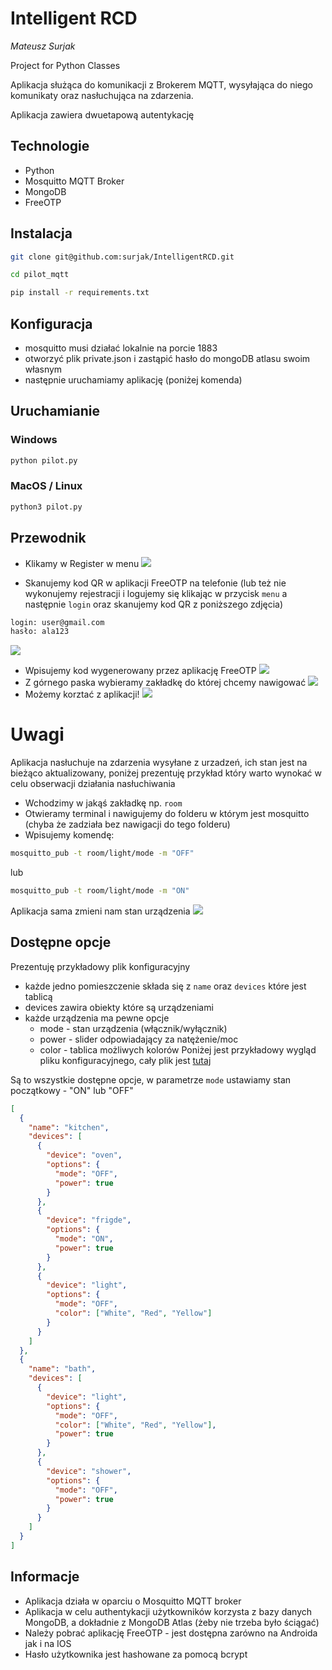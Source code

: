 # Intelligent RCD

_Mateusz Surjak_

Project for Python Classes

Aplikacja służąca do komunikacji z Brokerem MQTT, wysyłająca do niego komunikaty oraz nasłuchująca na zdarzenia.

Aplikacja zawiera dwuetapową autentykację

## Technologie

- Python
- Mosquitto MQTT Broker
- MongoDB
- FreeOTP

## Instalacja

```bash
git clone git@github.com:surjak/IntelligentRCD.git

cd pilot_mqtt

pip install -r requirements.txt
```

## Konfiguracja

- mosquitto musi działać lokalnie na porcie 1883
- otworzyć plik private.json i zastąpić hasło do mongoDB atlasu swoim własnym
- następnie uruchamiamy aplikację (poniżej komenda)

## Uruchamianie

### Windows

```bash
python pilot.py
```

### MacOS / Linux

```bash
python3 pilot.py
```

## Przewodnik

- Klikamy w Register w menu
  ![](img/2.png)

- Skanujemy kod QR w aplikacji FreeOTP na telefonie (lub też nie wykonujemy rejestracji i logujemy się klikając w przycisk `menu` a następnie `login` oraz skanujemy kod QR z poniższego zdjęcia)

```txt
login: user@gmail.com
hasło: ala123
```

![](img/3.png)

- Wpisujemy kod wygenerowany przez aplikację FreeOTP
  ![](img/4.png)
- Z górnego paska wybieramy zakładkę do której chcemy nawigować
  ![](img/5.png)
- Możemy korztać z aplikacji!
  ![](img/6.png)

# Uwagi

Aplikacja nasłuchuje na zdarzenia wysyłane z urzadzeń, ich stan jest na bieżąco aktualizowany, poniżej prezentuję przykład który warto wynokać w celu obserwacji działania nasłuchiwania

- Wchodzimy w jakąś zakładkę np. `room`
- Otwieramy terminal i nawigujemy do folderu w którym jest mosquitto (chyba że zadziała bez nawigacji do tego folderu)
- Wpisujemy komendę:

```bash
mosquitto_pub -t room/light/mode -m "OFF"
```

lub

```bash
mosquitto_pub -t room/light/mode -m "ON"
```

Aplikacja sama zmieni nam stan urządzenia
![](img/1.png)

## Dostępne opcje

Prezentuję przykładowy plik konfiguracyjny

- każde jedno pomieszczenie składa się z `name` oraz `devices` które jest tablicą
- devices zawira obiekty które są urządzeniami
- każde urządzenia ma pewne opcje 
  - mode - stan urządzenia (włącznik/wyłącznik) 
  - power - slider odpowiadający za natężenie/moc 
  - color - tablica możliwych kolorów
  Poniżej jest przykładowy wygląd pliku konfiguracyjnego, cały plik jest [tutaj](https://github.com/surjak/IntelligentRCD/blob/master/pilot_config.json)

Są to wszystkie dostępne opcje, w parametrze `mode` ustawiamy stan początkowy - "ON" lub "OFF"

```json
[
  {
    "name": "kitchen",
    "devices": [
      {
        "device": "oven",
        "options": {
          "mode": "OFF",
          "power": true
        }
      },
      {
        "device": "frigde",
        "options": {
          "mode": "ON",
          "power": true
        }
      },
      {
        "device": "light",
        "options": {
          "mode": "OFF",
          "color": ["White", "Red", "Yellow"]
        }
      }
    ]
  },
  {
    "name": "bath",
    "devices": [
      {
        "device": "light",
        "options": {
          "mode": "OFF",
          "color": ["White", "Red", "Yellow"],
          "power": true
        }
      },
      {
        "device": "shower",
        "options": {
          "mode": "OFF",
          "power": true
        }
      }
    ]
  }
]
```

## Informacje

- Aplikacja działa w oparciu o Mosquitto MQTT broker
- Aplikacja w celu authentykacji użytkowników korzysta z bazy danych MongoDB, a dokładnie z MongoDB Atlas (żeby nie trzeba było ściągać)
- Należy pobrać aplikację FreeOTP - jest dostępna zarówno na Androida jak i na IOS
- Hasło użytkownika jest hashowane za pomocą bcrypt

